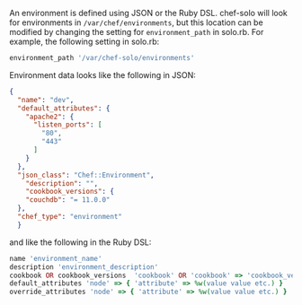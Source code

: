 An environment is defined using JSON or the Ruby DSL. chef-solo will
look for environments in `/var/chef/environments`, but this location can
be modified by changing the setting for `environment_path` in solo.rb.
For example, the following setting in solo.rb:

```ruby
environment_path '/var/chef-solo/environments'
```

Environment data looks like the following in JSON:

```json
{
  "name": "dev",
  "default_attributes": {
    "apache2": {
      "listen_ports": [
        "80",
        "443"
      ]
    }
  },
  "json_class": "Chef::Environment",
    "description": "",
    "cookbook_versions": {
    "couchdb": "= 11.0.0"
  },
  "chef_type": "environment"
  }
```

and like the following in the Ruby DSL:

```ruby
name 'environment_name'
description 'environment_description'
cookbook OR cookbook_versions  'cookbook' OR 'cookbook' => 'cookbook_version'
default_attributes 'node' => { 'attribute' => %w(value value etc.) }
override_attributes 'node' => { 'attribute' => %w(value value etc.) }
```
